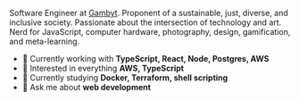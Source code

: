 Software Engineer at [Gambyt](https://www.gambyt.com/). Proponent of a sustainable, just, diverse, and inclusive society. Passionate about the intersection of technology and art. Nerd for JavaScript, computer hardware, photography, design, gamification, and meta-learning.

- 🔭 Currently working with **TypeScript, React, Node, Postgres, AWS**
- 🧐 Interested in everything **AWS, TypeScript**
- 📖 Currently studying **Docker, Terraform, shell scripting**
- 💬 Ask me about **web development**
